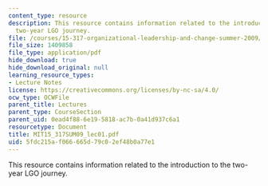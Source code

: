 ```yaml
---
content_type: resource
description: This resource contains information related to the introduction to the
  two-year LGO journey.
file: /courses/15-317-organizational-leadership-and-change-summer-2009/5fdc215af066665d79c02ef48b0a77e1_MIT15_317SUM09_lec01.pdf
file_size: 1409858
file_type: application/pdf
hide_download: true
hide_download_original: null
learning_resource_types:
- Lecture Notes
license: https://creativecommons.org/licenses/by-nc-sa/4.0/
ocw_type: OCWFile
parent_title: Lectures
parent_type: CourseSection
parent_uid: 0ead4f88-6e19-5818-ac7b-0a41d937c6a1
resourcetype: Document
title: MIT15_317SUM09_lec01.pdf
uid: 5fdc215a-f066-665d-79c0-2ef48b0a77e1
---
```

This resource contains information related to the introduction to the two-year LGO journey.